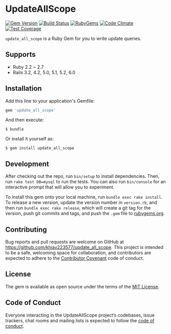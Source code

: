 # UpdateAllScope

[![Gem Version](https://img.shields.io/gem/v/update_all_scope.svg?style=flat)](https://rubygems.org/gems/update_all_scope)
[![Build Status](https://api.travis-ci.com/khiav223577/update_all_scope/workflows/Ruby/badge.svg)](https://travis-ci.com/khiav223577/update_all_scope/actions)
[![RubyGems](http://img.shields.io/gem/dt/update_all_scope.svg?style=flat)](https://rubygems.org/gems/update_all_scope)
[![Code Climate](https://codeclimate.com/github/khiav223577/update_all_scope/badges/gpa.svg)](https://codeclimate.com/github/khiav223577/update_all_scope)
[![Test Coverage](https://codeclimate.com/github/khiav223577/update_all_scope/badges/coverage.svg)](https://codeclimate.com/github/khiav223577/update_all_scope/coverage)

`update_all_scope` is a Ruby Gem for you to write update queries.

## Supports
- Ruby 2.2 ~ 2.7
- Rails 3.2, 4.2, 5.0, 5.1, 5.2, 6.0

## Installation

Add this line to your application's Gemfile:

```ruby
gem 'update_all_scope'
```

And then execute:

    $ bundle

Or install it yourself as:

    $ gem install update_all_scope

## Development

After checking out the repo, run `bin/setup` to install dependencies. Then, run `rake test DB=mysql` to run the tests. You can also run `bin/console` for an interactive prompt that will allow you to experiment.

To install this gem onto your local machine, run `bundle exec rake install`. To release a new version, update the version number in `version.rb`, and then run `bundle exec rake release`, which will create a git tag for the version, push git commits and tags, and push the `.gem` file to [rubygems.org](https://rubygems.org).

## Contributing

Bug reports and pull requests are welcome on GitHub at https://github.com/khiav223577/update_all_scope. This project is intended to be a safe, welcoming space for collaboration, and contributors are expected to adhere to the [Contributor Covenant](http://contributor-covenant.org) code of conduct.


## License

The gem is available as open source under the terms of the [MIT License](https://opensource.org/licenses/MIT).

## Code of Conduct

Everyone interacting in the UpdateAllScope project’s codebases, issue trackers, chat rooms and mailing lists is expected to follow the [code of conduct](https://github.com/[USERNAME]/update_all_scope/blob/master/CODE_OF_CONDUCT.md).
